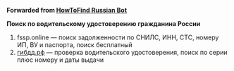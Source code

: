 **Forwarded from [HowToFind Russian Bot](https://t.me/HowToFindRU_Robot)**

**Поиск по водительскому удостоверению гражданина России**

1. fssp.online — поиск задолженности по СНИЛС, ИНН, СТС, номеру ИП, ВУ и паспорта, поиск бесплатный
2. [гибдд.рф](https://xn--90adear.xn--p1ai/check/driver/) — проверка водительского удостоверения, поиск по серии плюс номеру и даты выдачи